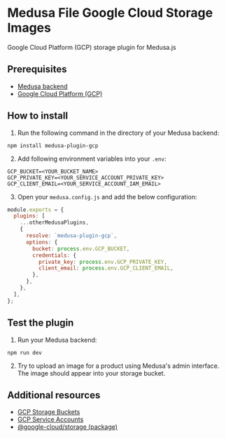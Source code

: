 # Medusa File Google Cloud Storage Images

Google Cloud Platform (GCP) storage plugin for Medusa.js

## Prerequisites

- [Medusa backend](https://docs.medusajs.com/development/backend/install/)
- [Google Cloud Platform (GCP)](https://cloud.google.com/)

## How to install

1. Run the following command in the directory of your Medusa backend:

```
npm install medusa-plugin-gcp
```

2. Add following environment variables into your `.env`:

```
GCP_BUCKET=<YOUR_BUCKET_NAME>
GCP_PRIVATE_KEY=<YOUR_SERVICE_ACCOUNT_PRIVATE_KEY>
GCP_CLIENT_EMAIL=<YOUR_SERVICE_ACCOUNT_IAM_EMAIL>
```

3. Open your `medusa.config.js` and add the below configuration:

```js
module.exports = {
  plugins: [
    ...otherMedusaPlugins,
    {
      resolve: `medusa-plugin-gcp`,
      options: {
        bucket: process.env.GCP_BUCKET,
        credentials: {
          private_key: process.env.GCP_PRIVATE_KEY,
          client_email: process.env.GCP_CLIENT_EMAIL,
        },
      },
    },
  ],
};
```

## Test the plugin

1. Run your Medusa backend:

```
npm run dev
```

2. Try to upload an image for a product using Medusa's admin interface. The image should appear into your storage bucket.

## Additional resources

- [GCP Storage Buckets](Bucketshttps://cloud.google.com/storage/docs/creating-buckets/)
- [GCP Service Accounts](https://cloud.google.com/iam/docs/service-account-overview/)
- [@google-cloud/storage (package)](https://www.npmjs.com/package/@google-cloud/storage/)
